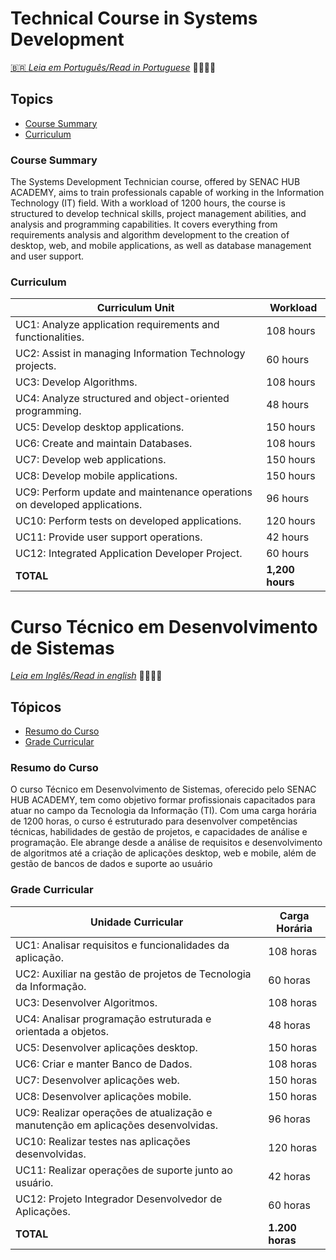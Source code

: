 # Technical Course in Systems Development
[🇧🇷 *Leia em Português/Read in Portuguese*](#curso-técnico-em-desenvolvimento-de-sistemas) 👩‍💻🌸👾

## Topics
- [Course Summary](#course-summary)
- [Curriculum](#curriculum)

### Course Summary
The Systems Development Technician course, offered by SENAC HUB ACADEMY, aims to train professionals capable of working in the Information Technology (IT) field. With a workload of 1200 hours, the course is structured to develop technical skills, project management abilities, and analysis and programming capabilities. It covers everything from requirements analysis and algorithm development to the creation of desktop, web, and mobile applications, as well as database management and user support.

### Curriculum
| Curriculum Unit                                                                          | Workload      |
|------------------------------------------------------------------------------------------|---------------|
| UC1: Analyze application requirements and functionalities.                               | 108 hours     |
| UC2: Assist in managing Information Technology projects.                                 | 60 hours      |
| UC3: Develop Algorithms.                                                                 | 108 hours     |
| UC4: Analyze structured and object-oriented programming.                                 | 48 hours      |
| UC5: Develop desktop applications.                                                       | 150 hours     |
| UC6: Create and maintain Databases.                                                      | 108 hours     |
| UC7: Develop web applications.                                                           | 150 hours     |
| UC8: Develop mobile applications.                                                        | 150 hours     |
| UC9: Perform update and maintenance operations on developed applications.                | 96 hours      |
| UC10: Perform tests on developed applications.                                           | 120 hours     |
| UC11: Provide user support operations.                                                   | 42 hours      |
| UC12: Integrated Application Developer Project.                                          | 60 hours      |
| **TOTAL**                                                                                | **1,200 hours** |

# Curso Técnico em Desenvolvimento de Sistemas
[*Leia em Inglês/Read in english*](#technical-course-in-systems-development) 👩‍💻🌸👾

## Tópicos
- [Resumo do Curso](#resumo-do-curso)
- [Grade Curricular](#grade-curricular)

### Resumo do Curso
O curso Técnico em Desenvolvimento de Sistemas, oferecido pelo SENAC HUB ACADEMY, tem como objetivo formar profissionais capacitados para atuar no campo da Tecnologia da Informação (TI). Com uma carga horária de 1200 horas, o curso é estruturado para desenvolver competências técnicas, habilidades de gestão de projetos, e capacidades de análise e programação. Ele abrange desde a análise de requisitos e desenvolvimento de algoritmos até a criação de aplicações desktop, web e mobile, além de gestão de bancos de dados e suporte ao usuário​

### Grade Curricular
| Unidade Curricular                                                                       | Carga Horária |
|------------------------------------------------------------------------------------------|---------------|
| UC1: Analisar requisitos e funcionalidades da aplicação.                                 | 108 horas     |
| UC2: Auxiliar na gestão de projetos de Tecnologia da Informação.                         | 60 horas      |
| UC3: Desenvolver Algoritmos.                                                             | 108 horas     |
| UC4: Analisar programação estruturada e orientada a objetos.                             | 48 horas      |
| UC5: Desenvolver aplicações desktop.                                                     | 150 horas     |
| UC6: Criar e manter Banco de Dados.                                                      | 108 horas     |
| UC7: Desenvolver aplicações web.                                                         | 150 horas     |
| UC8: Desenvolver aplicações mobile.                                                      | 150 horas     |
| UC9: Realizar operações de atualização e manutenção em aplicações desenvolvidas.         | 96 horas      |
| UC10: Realizar testes nas aplicações desenvolvidas.                                      | 120 horas     |
| UC11: Realizar operações de suporte junto ao usuário.                                    | 42 horas      |
| UC12: Projeto Integrador Desenvolvedor de Aplicações.                                    | 60 horas      |
| **TOTAL**                                                                                | **1.200 horas** |

